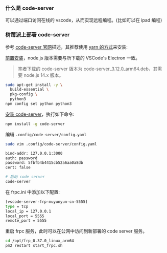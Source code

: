 ### 什么是 code-server

可以通过端口访问在线的 vscode，从而实现远程编程。(比如可以在 ipad 编程)

### 树莓派上部署 code-server

参考 [code-server 官网](https://coder.com/docs/code-server/latest/install#raspberry-pi)描述，其推荐使用 [yarn 的方式](https://coder.com/docs/code-server/latest/install#yarn-npm)来安装:

[前置安装](https://github.com/cdr/code-server/blob/main/docs/npm.md)，node.js 版本需要与所下载的 VSCode's Electron 一致。

> 笔者下载的 code-server 版本为 code-server_3.12.0_arm64.deb，其需要 node.js 14.x 版本。

```bash
sudo apt-get install -y \
  build-essential \
  pkg-config \
  python3
npm config set python python3
```

[安装 code-server](https://coder.com/docs/code-server/latest/npm#installing)，执行如下命令:

```bash
npm install -g code-server
```

编辑 `.config/code-server/config.yaml`

```bash
sudo vim .config/code-server/config.yaml
```

```bash
bind-addr: 127.0.0.1:3000
auth: password
password: 5fbfb4b4415cb52a6aa0a8db
cert: false
```

```bash
# 启动 code server
code-server
```

在 frpc.ini 中添加以下配置:

```bash
[vscode-server-frp-muyunyun-cn-5555]
type = tcp
local_ip = 127.0.0.1
local_port = 5555
remote_port = 5555
```

重启 frpc 服务，此时可以在公网中访问到新部署的 code server 服务。

```bash
cd /opt/frp_0.37.0_linux_arm64
pm2 restart start_frpc.sh
```

<!-- 根据 [code-server 安装地址](https://github.com/cdr/code-server/releases)，我们应该下载 code-server_3.12.0_arm64.deb 这个包。

![](http://with.muyunyun.cn/10313649049111e37996d9020c93259a.jpg) -->

